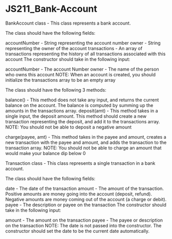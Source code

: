 # JS211_Bank-Account
BankAccount class - This class represents a bank account.

The class should have the following fields:

accountNumber - String representing the account number
owner - String representing the owner of the account
transactions - An array of transactions representing the history of all transactions associated with this account
The constructor should take in the following input:

accountNumber - The account Number
owner - The name of the person who owns this account
NOTE: When an account is created, you should initialize the transactions array to be an empty array

The class should have the following 3 methods:

balance() - This method does not take any input, and returns the current balance on the account. The balance is computed by summing up the amounts in the transactions array.
deposit(amt) - This method takes in a single input, the deposit amount. This method should create a new transaction representing the deposit, and add it to the transactions array.
NOTE: You should not be able to deposit a negative amount

charge(payee, amt) - This method takes in the payee and amount, creates a new transaction with the payee and amount, and adds the transaction to the transaction array.
NOTE: You should not be able to charge an amount that would make your balance dip below 0

Transaction class - This class represents a single transaction in a bank account.

The class should have the following fields:

date - The date of the transaction
amount - The amount of the transaction. Positive amounts are money going into the account (deposit, refund). Negative amounts are money coming out of the account (a charge or debit).
payee - The description or payee on the transaction
The constructor should take in the following input:

amount - The amount on the transaction
payee - The payee or description on the transaction
NOTE: The date is not passed into the constructor. The constructor should set the date to be the current date automatically.

